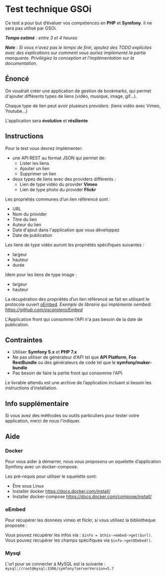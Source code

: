 # Test technique GSOi

Ce test a pour but d’évaluer vos compétences en **PHP** et **Symfony**.
Il ne sera pas utilisé par GSOi.

_**Temps estimé** : entre 3 et 4 heures_

_**Note** : Si vous n'avez pas le temps de finir, ajoutez des TODO explicites avec des explications 
sur comment vous auriez implémenté la partie manquante.
Privilégiez la conception et l'implémentation sur la documentation._

## Énoncé

On voudrait créer une application de gestion de bookmarks, qui permet d'ajouter différents types de 
liens (vidéo, musique, image, gif...).

Chaque type de lien peut avoir plusieurs providers. (liens vidéo avec Vimeo, Youtube…)

L'application sera **évolutive** et **résiliente**

## Instructions

Pour le test vous devrez implémenter:
- une API REST au format JSON qui permet de:
  + Lister les liens
  + Ajouter un lien
  + Supprimer un lien
- deux types de liens avec des providers différents :
  + Lien de type vidéo du provider **Vimeo**
  + Lien de type photo du provider **Flickr**

Les propriétés communes d’un lien référencé sont :
* URL
* Nom du provider
* Titre du lien
* Auteur du lien
* Date d'ajout dans l'application que vous développez
* Date de publication

Les liens de type vidéo auront les propriétés spécifiques suivantes :
* largeur
* hauteur
* durée

Idem pour les liens de type image :
* largeur
* hauteur

La récupération des propriétés d’un lien référencé se fait en utilisant le protocole ouvert [oEmbed](http://oembed.com/).
_Exemple de librairie qui implémente oembed: https://github.com/oscarotero/Embed_

L'Application front qui consomme l'API n'a pas besoin de la date de publication.

## Contraintes

- Utiliser **Symfony 5.x** et **PHP 7.x**
- Ne pas utiliser de générateur d'API tel que **API Platform**, **Fos RestBundle** ou des générateurs de code tel que le **symfony/maker-bundle**
- Pas besoin de faire la partie front qui consomme l'API.

Le livrable attendu est une archive de l’application incluant si besoin les instructions d’installation.

## Info supplémentaire

Si vous avez des méthodes ou outils particuliers pour tester votre application, merci de nous l'indiquer.

## Aide

### Docker
Pour vous aider à démarrer, nous vous proposons un squelette d’application Symfony avec un docker-compose.

Les pré-requis pour utiliser le squelette sont:

* Être sous Linux
* Installer docker https://docs.docker.com/install/
* Installer docker-compose https://docs.docker.com/compose/install/

### oEmbed

Pour récupérer les données vimeo et flickr, si vous utilisez la bibliothèque proposée :

Vous pouvez récupérer les infos via : `$info = $this->embed->get($url)`.
Vous pouvez récupérer les champs spécifiques via `$info->getOEmbed()`.

### Mysql

L'url pour se connecter à MySQL est la suivante : `mysql://root@mysql:3306/symfony?serverVersion=5.7`
